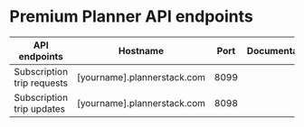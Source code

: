 # Premium Planner API endpoints

| API endpoints        | Hostname           | Port  |Documentation  |
| ------------- |-------------| -----|-----|
| Subscription trip requests |  [yourname].plannerstack.com |  8099 |   |
| Subscription trip updates |  [yourname].plannerstack.com |  8098 |   |
